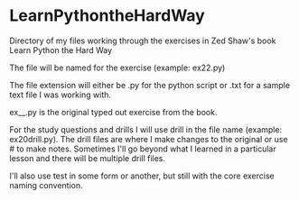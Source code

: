 LearnPythontheHardWay
=====================

Directory of my files working through the exercises in Zed Shaw's book Learn Python the Hard Way

The file will be named for the exercise (example: ex22.py)

The file extension will either be .py for the python script or .txt for a sample text file I was working with.

ex__.py is the original typed out exercise from the book.

For the study questions and drills I will use drill in the file name (example: ex20drill.py).
The drill files are where I make changes to the original or use # to make notes.
Sometimes I'll go beyond what I learned in a particular lesson and there will be multiple drill files.

I'll also use test in some form or another, but still with the core exercise naming convention.
